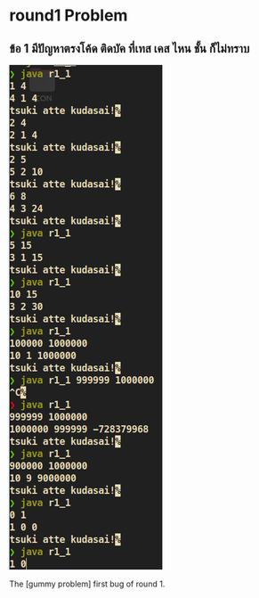 # round1 Problem
## ข้อ 1 มีปัญหาตรงโค้ด ติดบัค ที่เทส เคส ไหน ชั้น ก็ไม่ทราบ

![gummy_problem](../src/r1_p1_run.jpg )

<span class="caption">The [gummy problem] first bug of round 1.</span>
